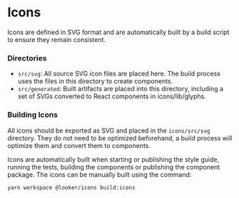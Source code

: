 # Icons

Icons are defined in SVG format and are automatically built by a build script to ensure they remain consistent.

### Directories

- `src/svg`: All source SVG icon files are placed here. The build process uses the files in this directory to create components.
- `src/generated`: Built artifacts are placed into this directory, including a
  set of SVGs converted to React components in icons/lib/glyphs.

### Building Icons

All icons should be exported as SVG and placed in the `icons/src/svg` directory. They do not need to be optimized beforehand, a build process will optimize them and convert them to components.

Icons are automatically built when starting or publishing the style guide, running the tests, building the components or publishing the component package. The icons can be manually built using the command:

`yarn workspace @looker/icons build:icons`
